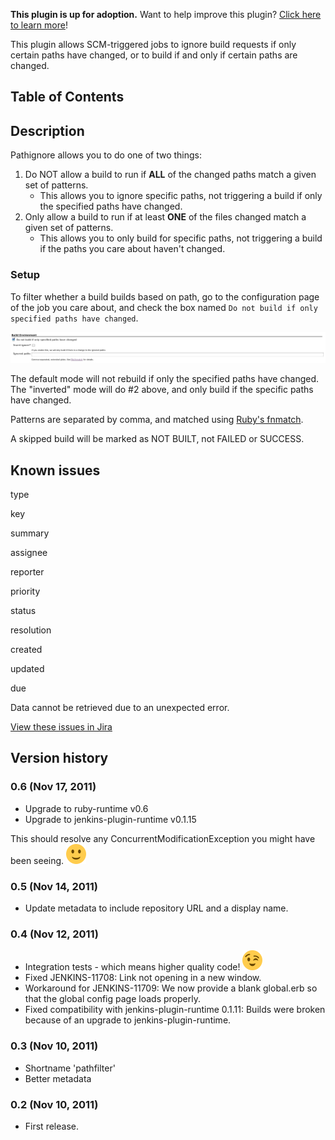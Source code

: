 **This plugin is up for adoption.** Want to help improve this plugin?
[Click here to learn
more](http://localhost:8085/display/JENKINS/Adopt+a+Plugin "Adopt a Plugin")!

This plugin allows SCM-triggered jobs to ignore build requests if only
certain paths have changed, or to build if and only if certain paths are
changed.

## Table of Contents

## Description

Pathignore allows you to do one of two things:

1.  Do NOT allow a build to run if **ALL** of the changed paths match a
    given set of patterns.
    -   This allows you to ignore specific paths, not triggering a build
        if only the specified paths have changed.
2.  Only allow a build to run if at least **ONE** of the files changed
    match a given set of patterns.
    -   This allows you to only build for specific paths, not triggering
        a build if the paths you care about haven't changed.

### Setup

To filter whether a build builds based on path, go to the configuration
page of the job you care about, and check the box named
`Do not build if only specified paths have changed`.

![](docs/images/pathignore-screenshot.png)

The default mode will not rebuild if only the specified paths have
changed. The "inverted" mode will do \#2 above, and only build if the
specific paths have changed.

Patterns are separated by comma, and matched using [Ruby's
fnmatch](http://www.ruby-doc.org/core-1.9.3/File.html#method-c-fnmatch).

A skipped build will be marked as NOT BUILT, not FAILED or SUCCESS.

## Known issues

type

key

summary

assignee

reporter

priority

status

resolution

created

updated

due

Data cannot be retrieved due to an unexpected error.

[View these issues in
Jira](http://issues.jenkins-ci.org/secure/IssueNavigator.jspa?reset=true&jqlQuery=component%20=%20pathignore%20AND%20project%20=%20JENKINS%20AND%20resolution%20=%20Unresolved%20ORDER%20BY%20updated%20DESC&tempMax=1000&src=confmacro)

## Version history

### 0.6 (Nov 17, 2011)

-   Upgrade to ruby-runtime v0.6
-   Upgrade to jenkins-plugin-runtime v0.1.15

This should resolve any ConcurrentModificationException you might have
been seeing.
![(smile)](docs/images/smile.svg)

### 0.5 (Nov 14, 2011)

-   Update metadata to include repository URL and a display name.

### 0.4 (Nov 12, 2011)

-   Integration tests - which means higher quality code!
    ![(wink)](docs/images/wink.svg)
-   Fixed JENKINS-11708: Link not opening in a new window.
-   Workaround for JENKINS-11709: We now provide a blank global.erb so
    that the global config page loads properly.
-   Fixed compatibility with jenkins-plugin-runtime 0.1.11: Builds were
    broken because of an upgrade to jenkins-plugin-runtime.

### 0.3 (Nov 10, 2011)

-   Shortname 'pathfilter'
-   Better metadata

### 0.2 (Nov 10, 2011)

-   First release.
